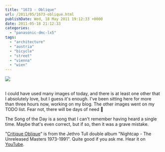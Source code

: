 ```yaml
---
title: "1673 - Oblique"
url: /2011/05/1673-oblique.html
publishDate: Wed, 18 May 2011 19:12:33 +0000
date: 2011-05-18 21:12:33
categories: 
  - "panasonic-dmc-lx5"
tags: 
  - "architecture"
  - "austria"
  - "bicycle"
  - "street"
  - "vienna"
  - "wien"
---
```

<div class="container">
<div class="center"><a target="_blank" href="https://d25zfm9zpd7gm5.cloudfront.net/1200x1200/2011/20110518_160230_ps.jpg"><img src="https://d25zfm9zpd7gm5.cloudfront.net/0600x0600/2011/20110518_160230_ps.jpg" /></a></div>
</div>
<br />

I could have used many images of today, and there is at least one other that I absolutely love, but I guess it's enough. I've been sitting here for more than three hours now, working on my blog. The other images went on my TODO list. Fear not, there will be days of need 🙂

 The Song of the Day is a song that I can't remember having heard a single time. Maybe that's even correct, but if so, then it was a grave mistake. 

"<a target="_blank" href="http://www.lyricsmode.com/lyrics/j/jethro_tull/critique_oblique.html">Critique Oblique</a>" is from the Jethro Tull double album "Nightcap - The Unreleased Masters 1973-1991". Quite good if you ask me. Hear it on <a target="_blank" href="http://www.youtube.com/watch?v=KQQzsw21Lew">YouTube</a>.
